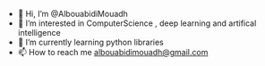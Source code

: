 - 👋 Hi, I’m @AlbouabidiMouadh
- 👀 I’m interested in ComputerScience , deep learning and artifical intelligence
- 🌱 I’m currently learning python libraries
- 📫 How to reach me albouabidimouadh@gmail.com

<!---
AlbouabidiMouadh/AlbouabidiMouadh is a ✨ special ✨ repository because its `README.md` (this file) appears on your GitHub profile.
You can click the Preview link to take a look at your changes.
--->
